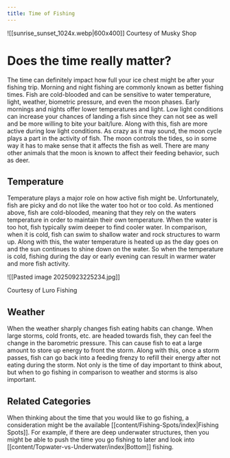 ```yaml
---
title: Time of Fishing
---
```


![[sunrise_sunset_1024x.webp|600x400]]
Courtesy of Musky Shop

# Does the time really matter?
The time can definitely impact how full your ice chest might be after your fishing trip. Morning and night fishing are commonly known as better fishing times. Fish are cold-blooded and can be sensitive to water temperature, light, weather, biometric pressure, and even the moon phases. Early mornings and nights offer lower temperatures and light. Low light conditions can increase your chances of landing a fish since they can not see as well and be more willing to bite your bait/lure. Along with this, fish are more active during low light conditions. As crazy as it may sound, the moon cycle plays a part in the activity of fish. The moon controls the tides, so in some way it has to make sense that it affects the fish as well. There are many other animals that the moon is known to affect their feeding behavior, such as deer.
## Temperature
Temperature plays a major role on how active fish might be. Unfortunately, fish are picky and do not like the water too hot or too cold. As mentioned above, fish are cold-blooded, meaning that they rely on the waters temperature in order to maintain their own temperature. When the water is too hot, fish typically swim deeper to find cooler water. In comparison, when it is cold, fish can swim to shallow water and rock structures to warm up. Along with this, the water temperature is heated up as the day goes on and the sun continues to shine down on the water. So when the temperature is cold, fishing during the day or early evening can result in warmer water and more fish activity.

![[Pasted image 20250923225234.jpg]]

Courtesy of Luro Fishing
## Weather
When the weather sharply changes fish eating habits can change. When large storms, cold fronts, etc. are headed towards fish, they can feel the change in the barometric pressure. This can cause fish to eat a large amount to store up energy to front the storm. Along with this, once a storm passes, fish can go back into a feeding frenzy to refill their energy after not eating during the storm. Not only is the time of day important to think about, but when to go fishing in comparison to weather and storms is also important.

## Related Categories
When thinking about the time that you would like to go fishing, a consideration might be the available [[content/Fishing-Spots/index|Fishing Spots]]. For example, if there are deep underwater structures, then you might be able to push the time you go fishing to later and look into [[content/Topwater-vs-Underwater/index|Bottom]] fishing.